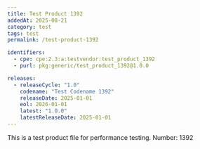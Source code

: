 ```yaml
---
title: Test Product 1392
addedAt: 2025-08-21
category: test
tags: test
permalink: /test-product-1392

identifiers:
  - cpe: cpe:2.3:a:testvendor:test_product_1392
  - purl: pkg:generic/test_product_1392@1.0.0

releases:
  - releaseCycle: "1.0"
    codename: "Test Codename 1392"
    releaseDate: 2025-01-01
    eol: 2026-01-01
    latest: "1.0.0"
    latestReleaseDate: 2025-01-01
---
```


This is a test product file for performance testing. Number: 1392
